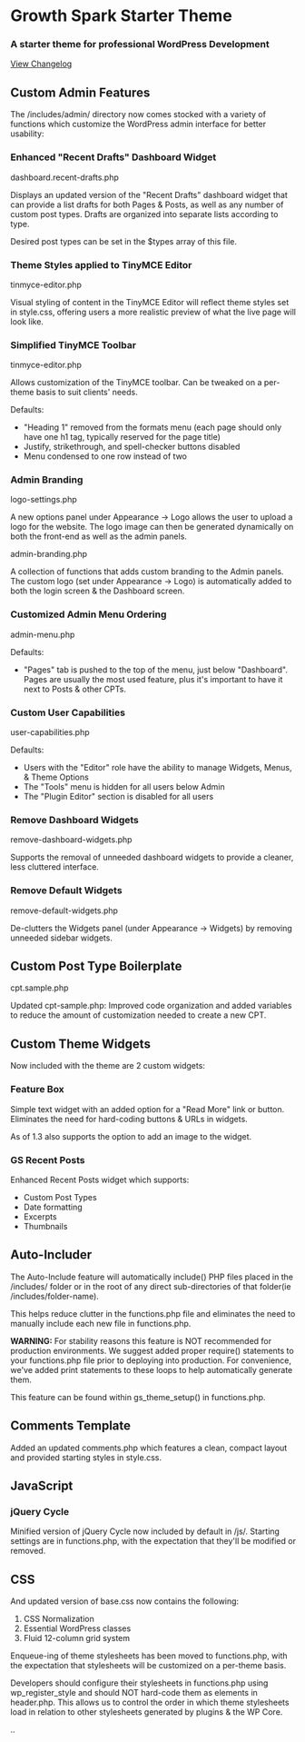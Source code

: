 # Growth Spark Starter Theme 
### A starter theme for professional WordPress Development

[View Changelog](https://github.com/growthspark/gs-starter-theme/wiki/Changelog)

## Custom Admin Features

The /includes/admin/ directory now comes stocked with a variety of functions which customize the WordPress admin interface for better usability:

### Enhanced "Recent Drafts" Dashboard Widget

dashboard.recent-drafts.php

Displays an updated version of the "Recent Drafts" dashboard widget that can provide a list drafts for both Pages & Posts, as well as any number of custom post types.  Drafts are organized into separate lists according to type.

Desired post types can be set in the $types array of this file.

### Theme Styles applied to TinyMCE Editor 

tinmyce-editor.php

Visual styling of content in the TinyMCE Editor will reflect theme styles set in style.css, offering users a more realistic preview of what the live page will look like.

### Simplified TinyMCE Toolbar

tinmyce-editor.php

Allows customization of the TinyMCE toolbar.  Can be tweaked on a per-theme basis to suit clients' needs.

Defaults:
* "Heading 1" removed from the formats menu (each page should only have one h1 tag, typically reserved for the page title)
* Justify, strikethrough, and spell-checker buttons disabled
* Menu condensed to one row instead of two

### Admin Branding

logo-settings.php

A new options panel under Appearance -> Logo allows the user to upload a logo for the website.  The logo image can then be generated dynamically on both the front-end as well as the admin panels.

admin-branding.php

A collection of functions that adds custom branding to the Admin panels.  The custom logo (set under Appearance -> Logo) is automatically added to both the login screen & the Dashboard screen.

### Customized Admin Menu Ordering

admin-menu.php

Defaults:
* "Pages" tab is pushed to the top of the menu, just below "Dashboard".  Pages are usually the most used feature, plus it's important to have it next to Posts & other CPTs. 

### Custom User Capabilities

user-capabilities.php

Defaults:
* Users with the "Editor" role have the ability to manage Widgets, Menus, & Theme Options
* The "Tools" menu is hidden for all users below Admin
* The "Plugin Editor" section is disabled for all users

### Remove Dashboard Widgets

remove-dashboard-widgets.php

Supports the removal of unneeded dashboard widgets to provide a cleaner, less cluttered interface.

### Remove Default Widgets

remove-default-widgets.php

De-clutters the Widgets panel (under Appearance -> Widgets) by removing unneeded sidebar widgets.

## Custom Post Type Boilerplate 

cpt.sample.php

Updated cpt-sample.php: Improved code organization and added variables to reduce the amount of customization needed to create a new CPT.

## Custom Theme Widgets

Now included with the theme are 2 custom widgets:

### Feature Box

Simple text widget with an added option for a "Read More" link or button.  Eliminates the need for hard-coding buttons & URLs in widgets.

As of 1.3 also supports the option to add an image to the widget.

### GS Recent Posts

Enhanced Recent Posts widget which supports:

- Custom Post Types
- Date formatting
- Excerpts
- Thumbnails

## Auto-Includer

The Auto-Include feature will automatically include() PHP files placed in the /includes/ folder or in the root of any direct sub-directories of that folder(ie /includes/folder-name).

This helps reduce clutter in the functions.php file and eliminates the need to manually include each new file in functions.php.

**WARNING:** For stability reasons this feature is NOT recommended for production environments.  We suggest added proper require() statements to your functions.php file prior to deploying into production.  For convenience, we've added print statements to these loops to help automatically generate them.

This feature can be found within gs_theme_setup() in functions.php.

## Comments Template

Added an updated comments.php which features a clean, compact layout and provided starting styles in style.css.

## JavaScript


### jQuery Cycle
Minified version of jQuery Cycle now included by default in /js/.  Starting settings are in functions.php, with the expectation that they'll be modified or removed.

## CSS

And updated version of base.css now contains the following:

1. CSS Normalization
2. Essential WordPress classes
3. Fluid 12-column grid system

Enqueue-ing of theme stylesheets has been moved to functions.php, with the expectation that stylesheets will be customized on a per-theme basis.   

Developers should configure their stylesheets in functions.php using wp_register_style and should NOT hard-code them as <link > elements in header.php.  This allows us to control the order in which theme stylesheets load in relation to other stylesheets generated by plugins & the WP Core.

..



